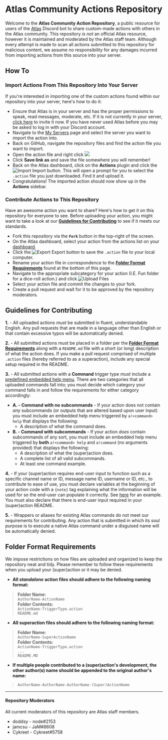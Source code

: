# Atlas Community Actions Repository
Welcome to the **Atlas Community Action Repository**, a public resource for users of the [Atlas](https://atlasbot.xyz) Discord bot to share custom-made actions with others in the Atlas community. This repository *is not* an official Atlas resource, however it is maintained and moderated by the Atlas staff team. Although every attempt is made to scan all actions submitted to this repository for malicious content, we assume no responsibility for any damages incurred from importing actions from this source into your server.

## How To
### Import Actions From This Repository Into Your Server
If you're interested in importing one of the custom actions found within our repository into your server, here's how to do it:
* Ensure that Atlas is in your server and has the proper permissions to speak, read messages, moderate, etc. If it is not currently in your server, [click here](https://atlasbot.xyz/get) to invite it now. If you have never used Atlas before you may be asked to log in with your Discord account.
* Navigate to the [My Servers](https://atlasbot.xyz/@me/guilds) page and select the server you want to import the action into.
* Back on GitHub, navigate the repository files and find the action file you want to import.
* Open the action file and right click [![](https://i.imgur.com/98icse9.png)](https://www.youtube.com/watch?v=q5Dj5G1kaqI "It's Raw!")
* Click **Save link as** and save the file somewhere you will remember!
* Back on the Atlas dashboard, click on the **Actions** plugin and click the ![Import](https://i.imgur.com/cX5eSQ3.png) Import button. This will open a prompt for you to select the `.action` file you just downloaded. Find it and upload it.
* Congratulations! The imported action should now show up in the **Actions** sidebar.

### Contribute Actions to This Repository
Have an awesome action you want to share? Here's how to get it on this repository for everyone to see. Before uploading your action, you might want to take a look at our **[Guidelines for Contributing](https://github.com/doddsy/atlas-custom-actions#guidelines-for-contributing)** to see if it meets our standards.
* Fork this repository via the **`Fork`** button in the top-right of the screen.
* On the Atlas dashboard, select your action from the actions list on your [dashboard](https://atlasbot.xyz/).
* Click the ![Export](https://i.imgur.com/dvXMSce.png) Export button to save the `.action` file to your local computer.
* Rename your action file in correspondence to the **[Folder Format Requirements](https://github.com/doddsy/atlas-custom-actions#folder-format-requirements)** found at the bottom of this page.
* Navigate to the appropriate subcategory for your action (I.E. Fun folder for a dice-roll action.) and click ![Upload Files](https://i.imgur.com/PmO960X.png)
* Select your action file and commit the changes to your fork.
* Create a pull request and wait for it to be approved by the repository moderators.

## Guidelines for Contributing
**1.** - All uploaded actions  _must_  be submitted in fluent, understandable English. Any pull requests that are made in a language other than English or that contain excessive typos will be automatically denied.

**2.** - All submitted actions must be placed in a folder per the **[Folder Format Requirements](https://github.com/doddsy/atlas-custom-actions#folder-format-requirements)** along with a `README.md` file with a short (or long) description of what the action does. If you make a pull request comprised of multiple `.action` files (hereby referred to as a superaction), include any special setup required in the README.

**3.** - All submitted actions with a **Command** trigger type *must* include a [predefined embedded help menu](https://pastebin.com/raw/HiV8ZszK). There are two categories that all uploaded commands fall into; you must decide which category your command falls in and follow the requirements for either category accordingly:
*  **A. - Command with no subcommands** - If your action does not contain *any* subcommands (or outputs that are altered based upon user input) you must include an embedded help menu triggered by `a!<command> help` that displays the following:
	* A description of what the command does.
* **B. - Command with subcommands** - If your action *does* contain subcommands of any sort, you must include an embedded help menu triggered by **both** `a!<command> help` and `a!command` (no arguments provided) that displays the following:
	* A description of what the (super)action does.
	* A complete list of all valid subcommands.
	* At least one command example.

**4.** - If your (super)action requires end-user input to function such as a specific channel name or ID, message name ID, username or ID, etc., to contribute to ease of use, you must declare variables at the beginning of your action code with a `{note}` tag explaining what the information will be used for so the end-user can populate it correctly. See [here](https://i.imgur.com/dVldQxo.png) for an example. You must also declare that there is end-user input required in your (super)action README.

**5.** - Wrappers or aliases for existing Atlas commands do not meet our requirements for contributing. Any action that is submitted in which its soul purpose is to execute a native Atlas command under a disguised name will be automatically denied.

## Folder Format Requirements
We impose restrictions on how files are uploaded and organized to keep the repository neat and tidy. Please remember to follow these requirements when you upload your (super)action or it may be denied.
* **All _standalone_ action files should adhere to the following naming format:**
>**Folder Name:**    
>`AuthorName-ActionName`    
>**Folder Contents:**    
>`ActionName-TriggerType.action`    
>`README.md`    
* **All superaction files should adhere to the following naming format:**
>**Folder Name:**    
>`AuthorName-SuperActionName`    
>**Folder Contents:**    
>`ActionName-TriggerType.action`    
>`...`    
>`README.MD`    
* **If multiple people contributed to a (super)action's development, the other author(s) name should be appended to the original author's name:**
>`AuthorName-AuthorName-AuthorName-(Super)ActionName`
-----
#### Repository Moderators
All current moderators of this repository are Atlas staff members.
* doddsy - node#2153
* jamcsu - JaM#8608
* Cykreet - Cykreet#5758

